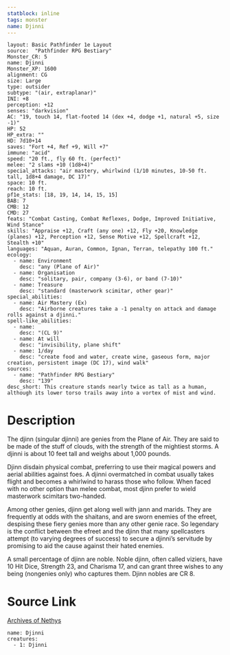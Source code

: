 ```yaml
---
statblock: inline
tags: monster
name: Djinni
---
```

```statblock
layout: Basic Pathfinder 1e Layout
source:  "Pathfinder RPG Bestiary"
Monster_CR: 5
name: Djinni
Monster_XP: 1600
alignment: CG
size: Large
type: outsider
subtype: "(air, extraplanar)"
INI: +8
perception: +12
senses: "darkvision"
AC: "19, touch 14, flat-footed 14 (dex +4, dodge +1, natural +5, size -1)"
HP: 52
HP_extra: ""
HD: 7d10+14
saves: "Fort +4, Ref +9, Will +7"
immune: "acid"
speed: "20 ft., fly 60 ft. (perfect)"
melee: "2 slams +10 (1d8+4)"
special_attacks: "air mastery, whirlwind (1/10 minutes, 10-50 ft. tall, 1d8+4 damage, DC 17)"
space: 10 ft.
reach: 10 ft.
pf1e_stats: [18, 19, 14, 14, 15, 15]
BAB: 7
CMB: 12
CMD: 27
feats: "Combat Casting, Combat Reflexes, Dodge, Improved Initiative, Wind Stance"
skills: "Appraise +12, Craft (any one) +12, Fly +20, Knowledge (planes) +12, Perception +12, Sense Motive +12, Spellcraft +12, Stealth +10"
languages: "Aquan, Auran, Common, Ignan, Terran, telepathy 100 ft."
ecology:
  - name: Environment
    desc: "any (Plane of Air)"
  - name: Organisation
    desc: "solitary, pair, company (3-6), or band (7-10)"
  - name: Treasure
    desc: "standard (masterwork scimitar, other gear)"
special_abilities:
  - name: Air Mastery (Ex)
    desc: "Airborne creatures take a -1 penalty on attack and damage rolls against a djinni."
spell-like_abilities:
  - name:
    desc: "(CL 9)"
  - name: At will
    desc: "invisibility, plane shift"
  - name: 1/day
    desc: "create food and water, create wine, gaseous form, major creation, persistent image (DC 17), wind walk"
sources:
  - name: "Pathfinder RPG Bestiary"
    desc: "139"
desc_short: This creature stands nearly twice as tall as a human, although its lower torso trails away into a vortex of mist and wind.
```
# Description
The djinn (singular djinni) are genies from the Plane of Air. They are said to be made of the stuff of clouds, with the strength of the mightiest storms. A djinni is about 10 feet tall and weighs about 1,000 pounds.

Djinn disdain physical combat, preferring to use their magical powers and aerial abilities against foes. A djinni overmatched in combat usually takes flight and becomes a whirlwind to harass those who follow. When faced with no other option than melee combat, most djinn prefer to wield masterwork scimitars two-handed.

Among other genies, djinn get along well with jann and marids. They are frequently at odds with the shaitans, and are sworn enemies of the efreet, despising these fiery genies more than any other genie race. So legendary is the conflict between the efreet and the djinn that many spellcasters attempt (to varying degrees of success) to secure a djinni’s servitude by promising to aid the cause against their hated enemies.

A small percentage of djinn are noble. Noble djinn, often called viziers, have 10 Hit Dice, Strength 23, and Charisma 17, and can grant three wishes to any being (nongenies only) who captures them. Djinn nobles are CR 8.
# Source Link
[Archives of Nethys](https://aonprd.com/MonsterDisplay.aspx?ItemName=Djinni)
```encounter-table
name: Djinni
creatures:
  - 1: Djinni
```
